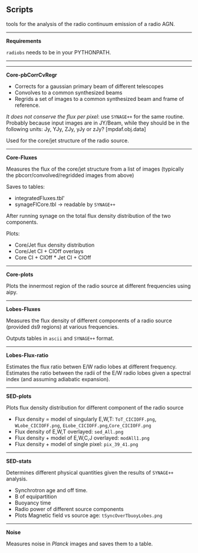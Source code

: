 ## Scripts

tools for the analysis of the radio continuum emission of a radio AGN.

***
**Requirements**

`radiobs` needs to be in your PYTHONPATH.

***
***

**Core-pbCorrCvRegr**

- Corrects for a gaussian primary beam of different telescopes
- Convolves to a common synthesized beams
- Regrids a set of images to a common synthesized beam and frame of reference.

_It does not conserve the flux per pixel_: use `SYNAGE++` for the same routine. Probably because input images are in JY/Beam, while they should be in the following units: Jy, YJy, ZJy, yJy or zJy? [mpdaf.obj.data]
  
Used for the core/jet structure of the radio source.

***

**Core-Fluxes**

Measures the flux of the core/jet structure from a list of images (typically the pbcorr/convolved/regridded images from above)

Saves to tables: 
- integratedFluxes.tbl'
- synageFlCore.tbl -> readable by `SYNAGE++`

After running synage on the total flux density distribution of the two components.

Plots:
- Core/Jet flux density distribution
- Core/Jet CI + CIOff overlays
- Core CI + CIOff * Jet CI + CIOff 

***
**Core-plots**

Plots the innermost region of the radio source at different frequencies using aipy.

***
**Lobes-Fluxes**

Measures the flux density of different components of a radio source (provided ds9 regions) at various frequencies.

Outputs tables in `ascii` and `SYNAGE++` format.

***
**Lobes-Flux-ratio**

Estimates the flux ratio betwen E/W radio lobes at different frequency.
Estimates the ratio between the radii of the E/W radio lobes given a spectral index (and assuming adiabatic expansion).

***
**SED-plots**

Plots flux density distribution for different component of the radio source

- Flux density = model of singularly E,W,T: `ToT_CICIOFF.png`, `WLobe_CICIOFF.png`, `ELobe_CICIOFF.png`,`Core_CICIOFF.png`
- Flux density of E,W,T overlayed: `sed_All.png`
- Flux density + model of E,W,C,J overlayed: `modAll1.png`
- Flux density + model of single pixel: `pix_39_41.png`


***
**SED-stats**

Determines different physical quantities given the results of `SYNAGE++` analysis.

- Synchrotron age and off time.
- B of equipartition
- Buoyancy time
- Radio power of different source components
- Plots Magnetic field vs source age: `tSyncOverTbuoyLobes.png`

***
**Noise**

Measures noise in _Planck_ images and saves them to a table.

